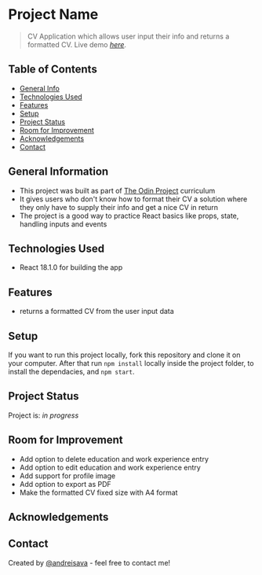 # Project Name

> CV Application which allows user input their info and returns a formatted CV.
> Live demo [_here_](https://www.example.com). <!-- If you have the project hosted somewhere, include the link here. -->

## Table of Contents

- [General Info](#general-information)
- [Technologies Used](#technologies-used)
- [Features](#features)
- [Setup](#setup)
- [Project Status](#project-status)
- [Room for Improvement](#room-for-improvement)
- [Acknowledgements](#acknowledgements)
- [Contact](#contact)
<!-- * [License](#license) -->

## General Information

- This project was built as part of [The Odin Project](https://theodinproject.com) curriculum
- It gives users who don't know how to format their CV a solution where they only have to supply their info and get a nice CV in return
- The project is a good way to practice React basics like props, state, handling inputs and events

## Technologies Used

- React 18.1.0 for building the app

## Features

- returns a formatted CV from the user input data

## Setup

If you want to run this project locally, fork this repository and clone it on your computer. After that run `npm install` locally inside the project folder, to install the dependacies, and `npm start`.

## Project Status

Project is: _in progress_

## Room for Improvement

- Add option to delete education and work experience entry
- Add option to edit education and work experience entry
- Add support for profile image
- Add option to export as PDF
- Make the formatted CV fixed size with A4 format

## Acknowledgements

## Contact

Created by [@andreisava](https://savawebdev.github.io/portfolio-v2/) - feel free to contact me!
